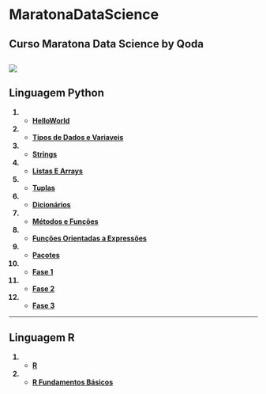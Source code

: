 # MaratonaDataScience <b>
## Curso Maratona Data Science by Qoda  <b>
![](![MaratonaDataScienceQODA](https://user-images.githubusercontent.com/65032863/82272328-a4d3d180-9950-11ea-9adb-a4d32c230e31.png))
---
## **Linguagem Python** <b>
1. * [HelloWorld](https://github.com/pmaders/DataScienceQoda/blob/master/helloworld.ipynb)
2. * [Tipos de Dados e Variaveis](https://github.com/pmaders/DataScienceQoda/blob/master/TiposdeDadoseVariaveis_.ipynb)
3. * [Strings](https://github.com/pmaders/DataScienceQoda/blob/master/Strings.ipynb)
4. * [Listas E Arrays](https://github.com/pmaders/DataScienceQoda/blob/master/ListasEArrays.ipynb)
5. * [Tuplas](https://github.com/pmaders/DataScienceQoda/blob/master/Tuplas.ipynb)
6. * [Dicionários](https://github.com/pmaders/DataScienceQoda/blob/master/Dicion%C3%A1rios.ipynb)
7. * [Métodos e Funções](https://github.com/pmaders/DataScienceQoda/blob/master/M%C3%A9todoseFun%C3%A7%C3%B5es.ipynb)  
8. * [Funções Orientadas a Expressões](https://github.com/pmaders/DataScienceQoda/blob/master/M%C3%A9todoseFun%C3%A7%C3%B5es_cHfwRiK_(2).ipynb)
9. * [Pacotes](https://github.com/pmaders/DataScienceQoda/blob/master/Pacotes.ipynb)
10. * [Fase 1](https://github.com/pmaders/DataScienceQoda/blob/master/Fase1.ipynb)
11. * [Fase 2](https://github.com/pmaders/DataScienceQoda/blob/master/Fase2.ipynb)
12. * [Fase 3](https://github.com/pmaders/DataScienceQoda/blob/master/Fase3.ipynb)
---
## **Linguagem R** <b>
1. * [R](https://github.com/pmaders/DataScienceQoda/blob/master/R.ipynb)
2. * [R Fundamentos Básicos](https://github.com/pmaders/DataScienceQoda/blob/master/R_Re403Dr.ipynb)
